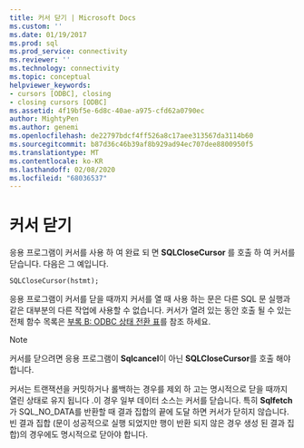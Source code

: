 ```yaml
---
title: 커서 닫기 | Microsoft Docs
ms.custom: ''
ms.date: 01/19/2017
ms.prod: sql
ms.prod_service: connectivity
ms.reviewer: ''
ms.technology: connectivity
ms.topic: conceptual
helpviewer_keywords:
- cursors [ODBC], closing
- closing cursors [ODBC]
ms.assetid: 4f19bf5e-6d8c-40ae-a975-cfd62a0790ec
author: MightyPen
ms.author: genemi
ms.openlocfilehash: de22797bdcf4ff526a8c17aee313567da3114b60
ms.sourcegitcommit: b87d36c46b39af8b929ad94ec707dee8800950f5
ms.translationtype: MT
ms.contentlocale: ko-KR
ms.lasthandoff: 02/08/2020
ms.locfileid: "68036537"
---
```

# <a name="closing-the-cursor"></a>커서 닫기
응용 프로그램이 커서를 사용 하 여 완료 되 면 **SQLCloseCursor** 를 호출 하 여 커서를 닫습니다. 다음은 그 예입니다.  
  
```  
SQLCloseCursor(hstmt);  
```  
  
 응용 프로그램이 커서를 닫을 때까지 커서를 열 때 사용 하는 문은 다른 SQL 문 실행과 같은 대부분의 다른 작업에 사용할 수 없습니다. 커서가 열려 있는 동안 호출 될 수 있는 전체 함수 목록은 [부록 B: ODBC 상태 전환 표](../../../odbc/reference/appendixes/appendix-b-odbc-state-transition-tables.md)를 참조 하세요.  
  
> [!NOTE]  
>  커서를 닫으려면 응용 프로그램이 **Sqlcancel**이 아닌 **SQLCloseCursor**를 호출 해야 합니다.  
  
 커서는 트랜잭션을 커밋하거나 롤백하는 경우를 제외 하 고는 명시적으로 닫을 때까지 열린 상태로 유지 됩니다 .이 경우 일부 데이터 소스는 커서를 닫습니다. 특히 **Sqlfetch** 가 SQL_NO_DATA를 반환할 때 결과 집합의 끝에 도달 하면 커서가 닫히지 않습니다. 빈 결과 집합 (문이 성공적으로 실행 되었지만 행이 반환 되지 않은 경우 생성 된 결과 집합)의 경우에도 명시적으로 닫아야 합니다.
